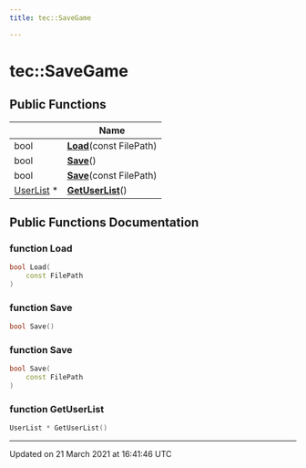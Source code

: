 ```yaml
---
title: tec::SaveGame

---
```


# tec::SaveGame



## Public Functions

|                | Name           |
| -------------- | -------------- |
| bool | **[Load](/engine/Classes/classtec_1_1_save_game/#function-load)**(const FilePath) |
| bool | **[Save](/engine/Classes/classtec_1_1_save_game/#function-save)**() |
| bool | **[Save](/engine/Classes/classtec_1_1_save_game/#function-save)**(const FilePath) |
| [UserList](/engine/Classes/classtec_1_1_user_list/) * | **[GetUserList](/engine/Classes/classtec_1_1_save_game/#function-getuserlist)**() |

## Public Functions Documentation

### function Load

```cpp
bool Load(
    const FilePath
)
```


### function Save

```cpp
bool Save()
```


### function Save

```cpp
bool Save(
    const FilePath
)
```


### function GetUserList

```cpp
UserList * GetUserList()
```


-------------------------------

Updated on 21 March 2021 at 16:41:46 UTC